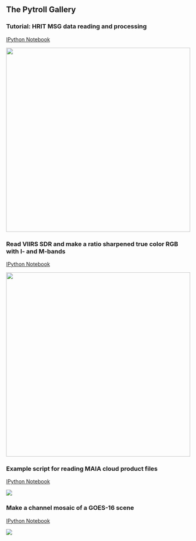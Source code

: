 ## The Pytroll Gallery

### Tutorial: HRIT MSG data reading and processing
[IPython Notebook](https://nbviewer.jupyter.org/github/pytroll/pytroll-examples/blob/main/satpy/hrit_msg_tutorial.ipynb)

<img src="https://nbviewer.jupyter.org/github/pytroll/pytroll-examples/blob/main/satpy/natural_hrit_resampled.png" height="500">

### Read VIIRS SDR and make a ratio sharpened true color RGB with I- and M-bands
[IPython Notebook](https://nbviewer.jupyter.org/github/pytroll/pytroll-examples/blob/main/satpy/satpy_rayleigh_iband_enhanced.ipynb)

<img src="https://media.githubusercontent.com/media/pytroll/pytroll-examples/main/satpy/viirs_true_color_iband_enhanced_thumb.png" height="500">

### Example script for reading MAIA cloud product files
[IPython Notebook](https://nbviewer.jupyter.org/github/pytroll/pytroll-examples/blob/main/satpy/polar_maia.ipynb)

<img src="https://nbviewer.jupyter.org/github/pytroll/pytroll-examples/blob/main/satpy/ct.png">

### Make a channel mosaic of a GOES-16 scene
[IPython Notebook](https://nbviewer.jupyter.org/github/pytroll/pytroll-examples/blob/main/satpy/GOES-16%20Mosaic%20.ipynb)

<img src="https://nbviewer.jupyter.org/github/pytroll/pytroll-examples/blob/main/satpy/montage_abi.jpg">
